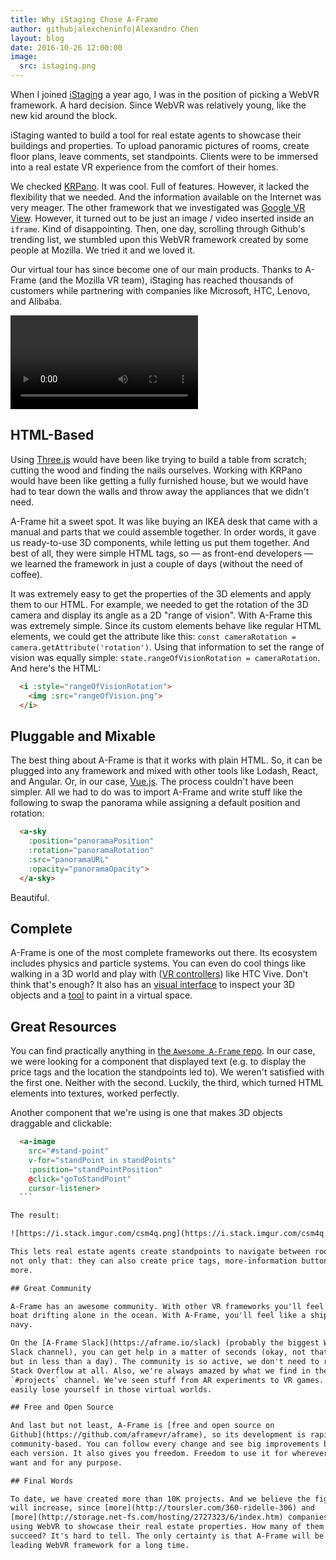 ```yaml
---
title: Why iStaging Chose A-Frame
author: github|alexcheninfo|Alexandro Chen
layout: blog
date: 2016-10-26 12:00:00
image:
  src: istaging.png
---
```


When I joined [iStaging](http://istaging.co/) a year ago, I was in the position
of picking a WebVR framework. A hard decision. Since WebVR was relatively
young, like the new kid around the block.

iStaging wanted to build a tool for real estate agents to showcase their
buildings and properties. To upload panoramic pictures of rooms, create floor
plans, leave comments, set standpoints. Clients were to be immersed into a real
estate VR experience from the comfort of their homes.

We checked [KRPano](https://krpano.com/). It was cool. Full of features.
However, it lacked the flexibility that we needed. And the information
available on the Internet was very meager. The other framework that we
investigated was [Google VR
View](https://developers.google.com/vr/concepts/vrview). However, it turned out
to be just an image / video inserted inside an `iframe`. Kind of disappointing.
Then, one day, scrolling through Github's trending list, we stumbled upon this
WebVR framework created by some people at Mozilla. We tried it and we loved it.

Our virtual tour has since become one of our main products. Thanks to A-Frame
(and the Mozilla VR team), iStaging has reached thousands of customers while
partnering with companies like Microsoft, HTC, Lenovo, and Alibaba.

<!-- more -->

<video src="/videos/istaging.mp4" autoplay></video>

## HTML-Based

Using [Three.js](https://threejs.org/) would have been like trying to build a
table from scratch; cutting the wood and finding the nails ourselves. Working
with KRPano would have been like getting a fully furnished house, but we would
have had to tear down the walls and throw away the appliances that we didn't
need.

A-Frame hit a sweet spot. It was like buying an IKEA desk that came with a
manual and parts that we could assemble together. In order words, it gave us
ready-to-use 3D components, while letting us put them together. And best of
all, they were simple HTML tags, so &mdash; as front-end developers &mdash; we
learned the framework in just a couple of days (without the need of coffee).

It was extremely easy to get the properties of the 3D elements and apply them
to our HTML. For example, we needed to get the rotation of the 3D camera and
display its angle as a 2D "range of vision". With A-Frame this was extremely
simple. Since its custom elements behave like regular HTML elements, we could
get the attribute like this: `const cameraRotation =
camera.getAttribute('rotation')`. Using that information to set the range of
vision was equally simple: `state.rangeOfVisionRotation = cameraRotation`. And
here's the HTML:

  ```html
    <i :style="rangeOfVisionRotation">
      <img :src="rangeOfVision.png">
    </i>
  ```

## Pluggable and Mixable

The best thing about A-Frame is that it works with plain HTML. So, it can be
plugged into any framework and mixed with other tools like Lodash, React, and
Angular. Or, in our case, [Vue.js](https://vuejs.org/). The process couldn't
have been simpler. All we had to do was to import A-Frame and write stuff like
the following to swap the panorama while assigning a default position and
rotation:

  ```html
    <a-sky
      :position="panoramaPosition"
      :rotation="panoramaRotation"
      :src="panoramaURL"
      :opacity="panoramaOpacity">
    </a-sky>
  ```

Beautiful.

## Complete

A-Frame is one of the most complete frameworks out there. Its ecosystem
includes physics and particle systems. You can even do cool things like walking
in a 3D world and play with ([VR
controllers](https://blog.mozvr.com/a-painter/)) like HTC Vive. Don't think
that's enough? It also has an [visual
interface](https://aframe.io/aframe-inspector/example/) to inspect your 3D
objects and a [tool](https://aframe.io/a-painter/) to paint in a virtual space.

## Great Resources

You can find practically anything in [the `Awesome A-Frame`
repo](https://github.com/aframevr/awesome-aframe). In our case, we were looking
for a component that displayed text (e.g. to display the price tags and the
location the standpoints led to). We weren't satisfied with the first one.
Neither with the second. Luckily, the third, which turned HTML elements into
textures, worked perfectly.

Another component that we're using is one that makes 3D objects draggable and
clickable:

  ```html
    <a-image
      src="#stand-point"
      v-for="standPoint in standPoints"
      :position="standPointPosition"
      @click="goToStandPoint"
      cursor-listener>
    ```

The result:

![https://i.stack.imgur.com/csm4q.png](https://i.stack.imgur.com/csm4q.png)

This lets real estate agents create standpoints to navigate between rooms. And
not only that: they can also create price tags, more-information buttons, and
more.

## Great Community

A-Frame has an awesome community. With other VR frameworks you'll feel like an
boat drifting alone in the ocean. With A-Frame, you'll feel like a ship in a
navy.

On the [A-Frame Slack](https://aframe.io/slack) (probably the biggest WebVR
Slack channel), you can get help in a matter of seconds (okay, not that fast,
but in less than a day). The community is so active, we don't need to rely on
Stack Overflow at all. Also, we're always amazed by what we find in the
`#projects` channel. We've seen stuff from AR experiments to VR games. You can
easily lose yourself in those virtual worlds.

## Free and Open Source

And last but not least, A-Frame is [free and open source on
Github](https://github.com/aframevr/aframe), so its development is rapid and
community-based. You can follow every change and see big improvements between
each version. It also gives you freedom. Freedom to use it for wherever you
want and for any purpose.

## Final Words

To date, we have created more than 10K projects. And we believe the figures
will increase, since [more](http://toursler.com/360-ridelle-306) and
[more](http://storage.net-fs.com/hosting/2727323/6/index.htm) companies are
using WebVR to showcase their real estate properties. How many of them will
succeed? It's hard to tell. The only certainty is that A-Frame will be the
leading WebVR framework for a long time.
